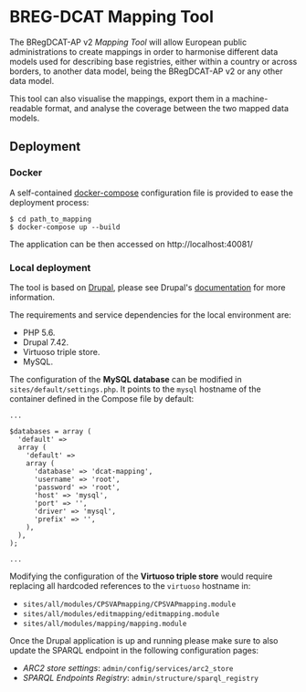 # BREG-DCAT Mapping Tool

The BRegDCAT-AP v2 _Mapping Tool_ will allow European public administrations to create mappings in order to harmonise different data models used for describing base registries, either within a country or across borders, to another data model, being the BRegDCAT-AP v2 or any other data model. 

This tool can also visualise the mappings, export them in a machine-readable format, and analyse the coverage between the two mapped data models.

## Deployment

### Docker

A self-contained [docker-compose](https://docs.docker.com/compose/install/) configuration file is provided to ease the deployment process:

    $ cd path_to_mapping
    $ docker-compose up --build

The application can be then accessed on http://localhost:40081/

### Local deployment 

The tool is based on [Drupal](https://www.drupal.com), please see Drupal's [documentation](http://drupal.org/documentation) for more information.

The requirements and service dependencies for the local environment are:

* PHP 5.6.
* Drupal 7.42.
* Virtuoso triple store.
* MySQL.

The configuration of the **MySQL database** can be modified in `sites/default/settings.php`. It points to the `mysql` hostname of the container defined in the Compose file by default:

```
...

$databases = array (
  'default' => 
  array (
    'default' => 
    array (
      'database' => 'dcat-mapping',
      'username' => 'root',
      'password' => 'root',
      'host' => 'mysql',
      'port' => '',
      'driver' => 'mysql',
      'prefix' => '',
    ),
  ),
);

...
```

Modifying the configuration of the **Virtuoso triple store** would require replacing all hardcoded references to the `virtuoso` hostname in:

* `sites/all/modules/CPSVAPmapping/CPSVAPmapping.module`
* `sites/all/modules/editmapping/editmapping.module`
* `sites/all/modules/mapping/mapping.module`

Once the Drupal application is up and running please make sure to also update the SPARQL endpoint in the following configuration pages:

* *ARC2 store settings*: `admin/config/services/arc2_store`
* *SPARQL Endpoints Registry*: `admin/structure/sparql_registry`
